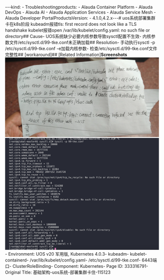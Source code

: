 ---kind:   - Troubleshootingproducts:    - Alauda Container Platform   - Alauda DevOps   - Alauda AI   - Alauda Application Services   - Alauda Service Mesh   - Alauda Developer PortalProductsVersion:   - 4.1.0,4.2.x---<!-- A type of document that involves encountering a fault, diag...it, performing root cause analysis, and providing solutions. --># uos系统部署集群卡在k8s阶段 kubeadm报错tls: first record does not look like a TLS handshake kubelet报错open /var/lib/kubelet/config.yaml: no such file or directory## Cause- UOS系统缺少必要内核参数导致sysctl配置不生效- 内核参数文件/etc/sysctl.d/99-tke.conf未正确加载## Resolution- 手动执行sysctl -p /etc/sysctl.d/99-tke.conf -e加载内核参数- 检查/etc/sysctl.d/99-tke.conf文件完整性## [workaround]## [Related Information]**Screenshots**![](assets/ji-chu-jia-gou-uosxi-tong-bu-shu-ji-qun-qia-zhu-115123/mceclip1_1755077627357_2tpuk.png)![](assets/ji-chu-jia-gou-uosxi-tong-bu-shu-ji-qun-qia-zhu-115123/image-2025-8-21_17-52-19.png)- Environment: UOS v20 军用版, Kubernetes 4.0.3- kubeadm- kubelet- containerd- /var/lib/kubelet/config.yaml- /etc/sysctl.d/99-tke.conf- 6443端口- ClusterRoleBinding- Component: Kubernetes- Page ID: 333316791- Original Title: 基础架构-uos系统-部署集群卡住-115123